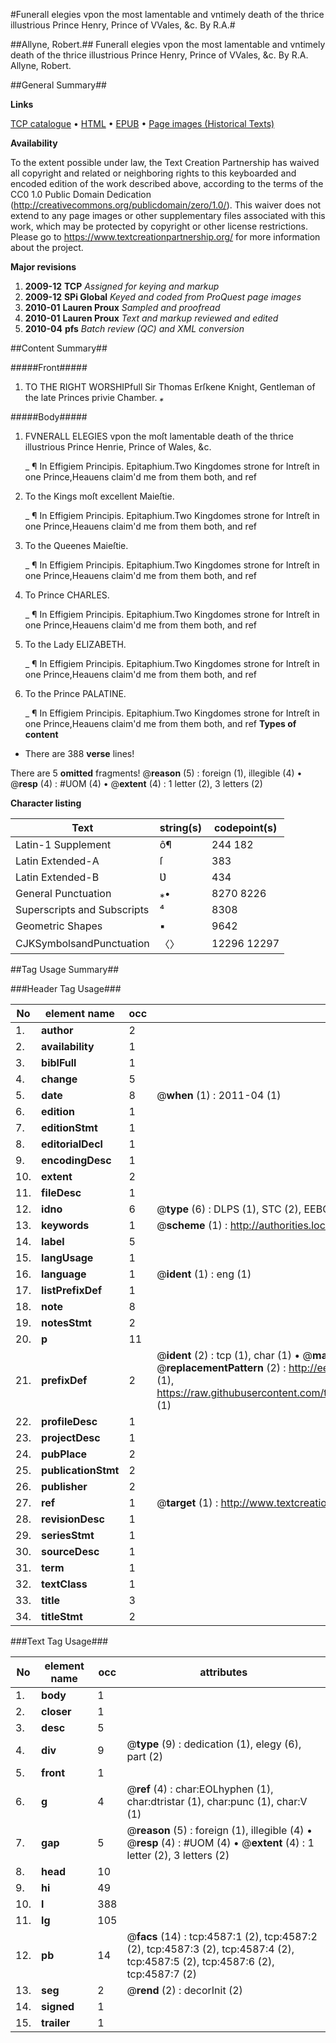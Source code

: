 #Funerall elegies vpon the most lamentable and vntimely death of the thrice illustrious Prince Henry, Prince of VVales, &c. By R.A.#

##Allyne, Robert.##
Funerall elegies vpon the most lamentable and vntimely death of the thrice illustrious Prince Henry, Prince of VVales, &c. By R.A.
Allyne, Robert.

##General Summary##

**Links**

[TCP catalogue](http://www.ota.ox.ac.uk/tcp/)  • 
[HTML](http://tei.it.ox.ac.uk/tcp/Texts-HTML/free/A16/A16948.html)  • 
[EPUB](http://tei.it.ox.ac.uk/tcp/Texts-EPUB/free/A16/A16948.epub) • 
[Page images (Historical Texts)](https://historicaltexts.jisc.ac.uk/eebo-99840115e)

**Availability**

To the extent possible under law, the Text Creation Partnership has waived all copyright and related or neighboring rights to this keyboarded and encoded edition of the work described above, according to the terms of the CC0 1.0 Public Domain Dedication (http://creativecommons.org/publicdomain/zero/1.0/). This waiver does not extend to any page images or other supplementary files associated with this work, which may be protected by copyright or other license restrictions. Please go to https://www.textcreationpartnership.org/ for more information about the project.

**Major revisions**

1. __2009-12__ __TCP__ *Assigned for keying and markup*
1. __2009-12__ __SPi Global__ *Keyed and coded from ProQuest page images*
1. __2010-01__ __Lauren Proux__ *Sampled and proofread*
1. __2010-01__ __Lauren Proux__ *Text and markup reviewed and edited*
1. __2010-04__ __pfs__ *Batch review (QC) and XML conversion*

##Content Summary##

#####Front#####

1. TO THE RIGHT WORSHIPfull Sir Thomas Erſkene Knight, Gentleman of the late Princes privie Chamber. *⁎*

#####Body#####

1. FVNERALL ELEGIES vpon the moſt lamentable death of the thrice illustrious Prince Henrie, Prince of Wales, &c.

    _ ¶ In Effigiem Principis.
Epitaphium.Two Kingdomes strone for Intreſt in one Prince,Heauens claim'd me from them both, and ref
1. To the Kings moſt excellent Maieſtie.

    _ ¶ In Effigiem Principis.
Epitaphium.Two Kingdomes strone for Intreſt in one Prince,Heauens claim'd me from them both, and ref
1. To the Queenes Maieſtie.

    _ ¶ In Effigiem Principis.
Epitaphium.Two Kingdomes strone for Intreſt in one Prince,Heauens claim'd me from them both, and ref
1. To Prince CHARLES.

    _ ¶ In Effigiem Principis.
Epitaphium.Two Kingdomes strone for Intreſt in one Prince,Heauens claim'd me from them both, and ref
1. To the Lady ELIZABETH.

    _ ¶ In Effigiem Principis.
Epitaphium.Two Kingdomes strone for Intreſt in one Prince,Heauens claim'd me from them both, and ref
1. To the Prince PALATINE.

    _ ¶ In Effigiem Principis.
Epitaphium.Two Kingdomes strone for Intreſt in one Prince,Heauens claim'd me from them both, and ref
**Types of content**

  * There are 388 **verse** lines!

There are 5 **omitted** fragments! 
 @__reason__ (5) : foreign (1), illegible (4)  •  @__resp__ (4) : #UOM (4)  •  @__extent__ (4) : 1 letter (2), 3 letters (2)

**Character listing**


|Text|string(s)|codepoint(s)|
|---|---|---|
|Latin-1 Supplement|ô¶|244 182|
|Latin Extended-A|ſ|383|
|Latin Extended-B|Ʋ|434|
|General Punctuation|⁎•|8270 8226|
|Superscripts             and Subscripts|⁴|8308|
|Geometric Shapes|▪|9642|
|CJKSymbolsandPunctuation|〈〉|12296 12297|

##Tag Usage Summary##

###Header Tag Usage###

|No|element name|occ|attributes|
|---|---|---|---|
|1.|__author__|2||
|2.|__availability__|1||
|3.|__biblFull__|1||
|4.|__change__|5||
|5.|__date__|8| @__when__ (1) : 2011-04 (1)|
|6.|__edition__|1||
|7.|__editionStmt__|1||
|8.|__editorialDecl__|1||
|9.|__encodingDesc__|1||
|10.|__extent__|2||
|11.|__fileDesc__|1||
|12.|__idno__|6| @__type__ (6) : DLPS (1), STC (2), EEBO-CITATION (1), PROQUEST (1), VID (1)|
|13.|__keywords__|1| @__scheme__ (1) : http://authorities.loc.gov/ (1)|
|14.|__label__|5||
|15.|__langUsage__|1||
|16.|__language__|1| @__ident__ (1) : eng (1)|
|17.|__listPrefixDef__|1||
|18.|__note__|8||
|19.|__notesStmt__|2||
|20.|__p__|11||
|21.|__prefixDef__|2| @__ident__ (2) : tcp (1), char (1)  •  @__matchPattern__ (2) : ([0-9\-]+):([0-9IVX]+) (1), (.+) (1)  •  @__replacementPattern__ (2) : http://eebo.chadwyck.com/downloadtiff?vid=$1&page=$2 (1), https://raw.githubusercontent.com/textcreationpartnership/Texts/master/tcpchars.xml#$1 (1)|
|22.|__profileDesc__|1||
|23.|__projectDesc__|1||
|24.|__pubPlace__|2||
|25.|__publicationStmt__|2||
|26.|__publisher__|2||
|27.|__ref__|1| @__target__ (1) : http://www.textcreationpartnership.org/docs/. (1)|
|28.|__revisionDesc__|1||
|29.|__seriesStmt__|1||
|30.|__sourceDesc__|1||
|31.|__term__|1||
|32.|__textClass__|1||
|33.|__title__|3||
|34.|__titleStmt__|2||


###Text Tag Usage###

|No|element name|occ|attributes|
|---|---|---|---|
|1.|__body__|1||
|2.|__closer__|1||
|3.|__desc__|5||
|4.|__div__|9| @__type__ (9) : dedication (1), elegy (6), part (2)|
|5.|__front__|1||
|6.|__g__|4| @__ref__ (4) : char:EOLhyphen (1), char:dtristar (1), char:punc (1), char:V (1)|
|7.|__gap__|5| @__reason__ (5) : foreign (1), illegible (4)  •  @__resp__ (4) : #UOM (4)  •  @__extent__ (4) : 1 letter (2), 3 letters (2)|
|8.|__head__|10||
|9.|__hi__|49||
|10.|__l__|388||
|11.|__lg__|105||
|12.|__pb__|14| @__facs__ (14) : tcp:4587:1 (2), tcp:4587:2 (2), tcp:4587:3 (2), tcp:4587:4 (2), tcp:4587:5 (2), tcp:4587:6 (2), tcp:4587:7 (2)|
|13.|__seg__|2| @__rend__ (2) : decorInit (2)|
|14.|__signed__|1||
|15.|__trailer__|1||
